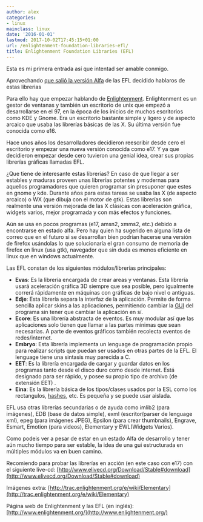 ```yaml
---
author: alex
categories:
- linux
mainclass: linux
date: '2016-01-01'
lastmod: 2017-10-02T17:45:15+01:00
url: /enlightenment-foundation-libraries-efl/
title: Enlightenment Foundation Libraries (EFL)
---
```


Esta es mi primera entrada así que intentad ser amable conmigo.

Aprovechando [que salió la versión Alfa](http://www.enlightenment.org/p.php?p=news/show&l=en&news_id=23) de las EFL decidido hablaros de estas librerias

Para ello hay que empezar hablando de [Enlightenment](http://es.wikipedia.org/wiki/Enlightenment). Enlightenment es un gestor de ventanas y también un escritorio de unix que empezó a desarrollarse en el 97, en la época de los inicios de muchos escritorios como KDE y Gnome. Era un escritorio bastante simple y ligero y de aspecto arcaico que usaba las librerías básicas de las X. Su última versión fue conocida como e16.

Hace unos años los desarrolladores decidieron reescribir desde cero el escritorio y empezar una nueva versión conocida como e17\. Y ya que decidieron empezar desde cero tuvieron una genial idea, crear sus propias librerías gráficas llamadas EFL.

¿Que tiene de interesante estas librerías? En caso de que llegar a ser estables y maduras proveen unas librerías potentes y modernas para aquellos programadores que quieren programar sin presuponer que estes en gnome y kde. Durante años para estas tareas se usaba las X (de aspecto arcaico) o WX (que dibuja con el motor de gtk). Estas librerías son realmente una versión mejorada de las X clásicas con aceleración gráfica, widgets varios, mejor programada y con más efectos y funciones.

Aún se usa en pocos programas (e17, amsn2, xmms2, etc.) debido a encontrarse en estado alfa. Pero hay quien ha sugerido en alguna lista de correo que en el futuro si se desarrollan bien podrían hacerse una versión de firefox usándolas lo que solucionaría el gran consumo de memoria de firefox en linux (usa gtk), navegador que sin duda es menos eficiente en linux que en windows actualmente.

Las EFL constan de los siguientes módulos/librerías principales:

- __Evas__: Es la librería encargada de crear areas y ventanas. Esta librería usará aceleración gráfica 3D siempre que sea posible, pero igualmente correrá rápidamente en máquinas con gráficas de bajo nivel o antiguas.
- __Edje__: Esta librería separa la interfaz de la aplicación. Permite de forma sencilla aplicar skins a las aplicaciones, permitiendo cambiar la [GUI](http://es.wikipedia.org/wiki/GUI "GUI") del programa sin tener que cambiar la aplicación en sí.
- __Ecore__: Es una librería abstracta de eventos. Es muy modular así que las aplicaciones solo tienen que llamar a las partes mínimas que sean necesarias. A parte de eventos gráficos también recolecta eventos de redes/internet.
- __Embryo__: Esta librería implementa un lenguage de programación propio para realizar scripts que puedan ser usados en otras partes de la EFL. El lenguage tiene una sintasis muy parecida a C.
- __EET__: Es la librería encargada de cargar y guardar datos en los programas tanto desde el disco duro como desde internet. Está designado para ser rápido, y posee su propio tipo de archivo (de extensión EET) .
- __Eina__: Es la librería básica de los tipos/clases usados por la ESL como los rectangulos, [hashes](http://es.wikipedia.org/wiki/Tabla_hash), etc. Es pequeña y se puede usar aislada.

EFL usa otras librerías secundarias o de ayuda como imlib2 (para imágenes), EDB (base de datos simple), exml (escritor/parser de lenguage xml), epeg (para imágenes JPEG), Epsilon (para crear thumbnails), Engrave, Esmart, Emotion (para videos), Elementary y EWL(Widgets Varios).

Como podeis ver a pesar de estar en un estado Alfa de desarrollo y tener aún mucho tiempo para ser estable, la idea de una gui estructurada en múltiples módulos va en buen camino.

Recomiendo para probar las librerías en acción (en este caso con e17) con el siguiente live-cd: [http://www.elivecd.org/Download/Stable#download](http://www.elivecd.org/Download/Stable#download)

Imágenes extra: [http://trac.enlightenment.org/e/wiki/Elementary](http://trac.enlightenment.org/e/wiki/Elementary)

Página web de Enlightenment y las EFL (en inglés): [http://www.enlightenment.org/](http://www.enlightenment.org/)
